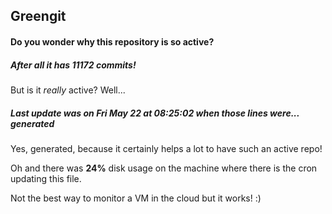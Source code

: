 ## Greengit

#### Do you wonder why this repository is so active?

##### After all it has 11172 commits!

But is it *really* active? Well...

##### Last update was on Fri May 22 at 08:25:02 when those lines were... generated

Yes, generated, because it certainly helps a lot to have such an active repo!

Oh and there was **24%** disk usage on the machine
where there is the cron updating this file.

Not the best way to monitor a VM in the cloud but it works! :)
